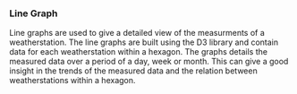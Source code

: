 ### Line Graph

Line graphs are used to give a detailed view of the measurments of a weatherstation. The line graphs are built using the D3 library and contain data for each weatherstation within a hexagon. The graphs details the measured data over a period of a day, week or month. This can give a good insight in the trends of the measured data and the relation between weatherstations within a hexagon.